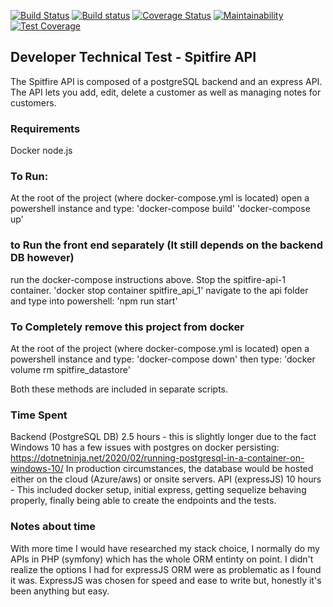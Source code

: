 [![Build Status](https://travis-ci.com/nomestyle/spitfire.svg?branch=main)](https://travis-ci.com/nomestyle/spitfire)
[![Build status](https://ci.appveyor.com/api/projects/status/msu69waywte7i2uu?svg=true)](https://ci.appveyor.com/project/nomestyle/spitfire)
[![Coverage Status](https://coveralls.io/repos/github/nomestyle/spitfire/badge.svg)](https://coveralls.io/github/nomestyle/spitfire)
[![Maintainability](https://api.codeclimate.com/v1/badges/21a179a2987400f7befb/maintainability)](https://codeclimate.com/github/nomestyle/spitfire/maintainability)
[![Test Coverage](https://api.codeclimate.com/v1/badges/21a179a2987400f7befb/test_coverage)](https://codeclimate.com/github/nomestyle/spitfire/test_coverage)
## Developer Technical Test - Spitfire API ##

The Spitfire API is composed of a postgreSQL backend and an express API.
The API lets you add, edit, delete a customer as well as managing notes for customers.

### Requirements ###
Docker
node.js

### To Run: ###
At the root of the project (where docker-compose.yml is located) open a powershell instance and type:
'docker-compose build'
'docker-compose up'

### to Run the front end separately (It still depends on the backend DB however) ###
run the docker-compose instructions above.
Stop the spitfire-api-1 container.
'docker stop container spitfire_api_1'
navigate to the api folder and type into powershell:
'npm run start'

### To Completely remove this project from docker ###
At the root of the project (where docker-compose.yml is located) open a powershell instance and type:
'docker-compose down'
then type:
'docker volume rm spitfire_datastore'

Both these methods are included in separate scripts.

### Time Spent ###
Backend (PostgreSQL DB) 2.5 hours - this is slightly longer due to the fact Windows 10 has a few issues with postgres on docker persisting:
https://dotnetninja.net/2020/02/running-postgresql-in-a-container-on-windows-10/
In production circumstances, the database would be hosted either on the cloud (Azure/aws) or onsite servers.
API (expressJS) 10 hours - This included docker setup, initial express, getting sequelize behaving properly, finally being able to create the endpoints and the tests.

### Notes about time ###
With more time I would have researched my stack choice, I normally do my APIs in PHP (symfony) which has the whole ORM entinty on point.
I didn't realize the options I had for expressJS ORM were as problematic as I found it was. ExpressJS was chosen for speed and ease to write but, honestly it's been anything but easy.

